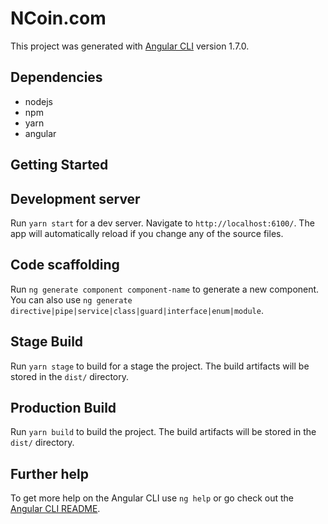 # NCoin.com

This project was generated with [Angular CLI](https://github.com/angular/angular-cli) version 1.7.0.

## Dependencies
* nodejs
* npm
* yarn
* angular

## Getting Started


## Development server

Run `yarn start` for a dev server. Navigate to `http://localhost:6100/`. The app will automatically reload if you change
 any of the source files.

## Code scaffolding

Run `ng generate component component-name` to generate a new component. You can also use `ng generate directive|pipe|service|class|guard|interface|enum|module`.

## Stage Build

Run `yarn stage` to build for a stage the project. The build artifacts will be stored in the `dist/` directory.

## Production Build

Run `yarn build` to build the project. The build artifacts will be stored in the `dist/` directory.

## Further help

To get more help on the Angular CLI use `ng help` or go check out the [Angular CLI README](https://github.com/angular/angular-cli/blob/master/README.md).

